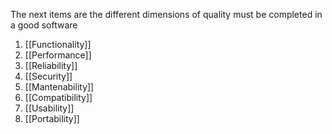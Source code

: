 
The next items are the different dimensions of quality must be completed in a good software

1. [[Functionality]]
2. [[Performance]]
3. [[Reliability]]
4. [[Security]]
5. [[Mantenability]]
6. [[Compatibility]]
7. [[Usability]]
8. [[Portability]]
